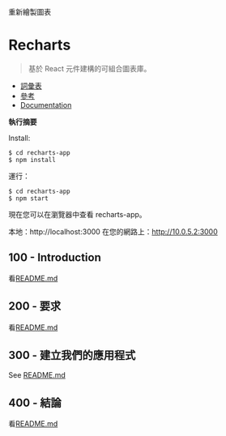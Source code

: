 重新繪製圖表

# Recharts

> 基於 React 元件建構的可組合圖表庫。

-   [詞彙表](./GLOSSARY.md)
-   [參考](./REFERENCES.md)
-   [Documentation](./DOCUMENTATION.md)

**執行摘要**

Install:

    $ cd recharts-app
    $ npm install

運行：

    $ cd recharts-app
    $ npm start

現在您可以在瀏覽器中查看 recharts-app。

本地：http&#x3A;//localhost:3000
  在您的網路上：<http://10.0.5.2:3000>

## 100 - Introduction

看[README.md](./100/README.md)

## 200 - 要求

看[README.md](./200/README.md)

## 300 - 建立我們的應用程式

See [README.md](./300/README.md)

## 400 - 結論

看[README.md](./400/README.md)
